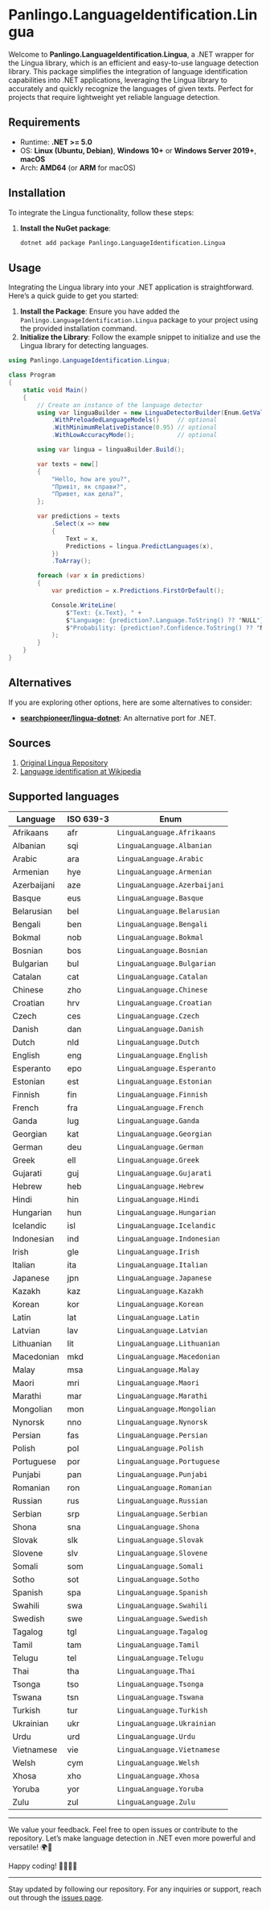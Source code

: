 ﻿# Panlingo.LanguageIdentification.Lingua

Welcome to **Panlingo.LanguageIdentification.Lingua**, a .NET wrapper for the Lingua library, which is an efficient and easy-to-use language detection library. This package simplifies the integration of language identification capabilities into .NET applications, leveraging the Lingua library to accurately and quickly recognize the languages of given texts. Perfect for projects that require lightweight yet reliable language detection.

## Requirements

- Runtime: **.NET >= 5.0**
- OS: **Linux (Ubuntu, Debian)**, **Windows 10+** or **Windows Server 2019+**, **macOS**
- Arch: **AMD64** (or **ARM** for macOS)

## Installation

To integrate the Lingua functionality, follow these steps:

1. **Install the NuGet package**:

   ```sh
   dotnet add package Panlingo.LanguageIdentification.Lingua
   ```

## Usage

Integrating the Lingua library into your .NET application is straightforward. Here’s a quick guide to get you started:

1. **Install the Package**: Ensure you have added the `Panlingo.LanguageIdentification.Lingua` package to your project using the provided installation command.
2. **Initialize the Library**: Follow the example snippet to initialize and use the Lingua library for detecting languages.

```csharp
using Panlingo.LanguageIdentification.Lingua;

class Program
{
    static void Main()
    {
        // Create an instance of the language detector
        using var linguaBuilder = new LinguaDetectorBuilder(Enum.GetValues<LinguaLanguage>())
            .WithPreloadedLanguageModels()     // optional
            .WithMinimumRelativeDistance(0.95) // optional
            .WithLowAccuracyMode();            // optional

        using var lingua = linguaBuilder.Build();

        var texts = new[]
        {
            "Hello, how are you?",
            "Привіт, як справи?",
            "Привет, как дела?",
        };

        var predictions = texts
            .Select(x => new
            {
                Text = x,
                Predictions = lingua.PredictLanguages(x),
            })
            .ToArray();

        foreach (var x in predictions)
        {
            var prediction = x.Predictions.FirstOrDefault();

            Console.WriteLine(
                $"Text: {x.Text}, " +
                $"Language: {prediction?.Language.ToString() ?? "NULL"}, " +
                $"Probability: {prediction?.Confidence.ToString() ?? "NULL"}"
            );
        }
    }
}
```

## Alternatives

If you are exploring other options, here are some alternatives to consider:

- **[searchpioneer/lingua-dotnet](https://github.com/searchpioneer/lingua-dotnet)**: An alternative port for .NET.

## Sources

1. [Original Lingua Repository](https://github.com/pemistahl/lingua-rs)
2. [Language identification at Wikipedia](https://en.wikipedia.org/wiki/Language_identification)

## Supported languages

| Language    | ISO 639-3 | Enum        |
| ----------- | --------- | ----------- |
| Afrikaans     | afr | `LinguaLanguage.Afrikaans`   |
| Albanian      | sqi | `LinguaLanguage.Albanian`    |
| Arabic        | ara | `LinguaLanguage.Arabic`      |
| Armenian      | hye | `LinguaLanguage.Armenian`    |
| Azerbaijani   | aze | `LinguaLanguage.Azerbaijani` |
| Basque        | eus | `LinguaLanguage.Basque`      |
| Belarusian    | bel | `LinguaLanguage.Belarusian`  |
| Bengali       | ben | `LinguaLanguage.Bengali`     |
| Bokmal        | nob | `LinguaLanguage.Bokmal`      |
| Bosnian       | bos | `LinguaLanguage.Bosnian`     |
| Bulgarian     | bul | `LinguaLanguage.Bulgarian`   |
| Catalan       | cat | `LinguaLanguage.Catalan`     |
| Chinese       | zho | `LinguaLanguage.Chinese`     |
| Croatian      | hrv | `LinguaLanguage.Croatian`    |
| Czech         | ces | `LinguaLanguage.Czech`       |
| Danish        | dan | `LinguaLanguage.Danish`      |
| Dutch         | nld | `LinguaLanguage.Dutch`       |
| English       | eng | `LinguaLanguage.English`     |
| Esperanto     | epo | `LinguaLanguage.Esperanto`   |
| Estonian      | est | `LinguaLanguage.Estonian`    |
| Finnish       | fin | `LinguaLanguage.Finnish`     |
| French        | fra | `LinguaLanguage.French`      |
| Ganda         | lug | `LinguaLanguage.Ganda`       |
| Georgian      | kat | `LinguaLanguage.Georgian`    |
| German        | deu | `LinguaLanguage.German`      |
| Greek         | ell | `LinguaLanguage.Greek`       |
| Gujarati      | guj | `LinguaLanguage.Gujarati`    |
| Hebrew        | heb | `LinguaLanguage.Hebrew`      |
| Hindi         | hin | `LinguaLanguage.Hindi`       |
| Hungarian     | hun | `LinguaLanguage.Hungarian`   |
| Icelandic     | isl | `LinguaLanguage.Icelandic`   |
| Indonesian    | ind | `LinguaLanguage.Indonesian`  |
| Irish         | gle | `LinguaLanguage.Irish`       |
| Italian       | ita | `LinguaLanguage.Italian`     |
| Japanese      | jpn | `LinguaLanguage.Japanese`    |
| Kazakh        | kaz | `LinguaLanguage.Kazakh`      |
| Korean        | kor | `LinguaLanguage.Korean`      |
| Latin         | lat | `LinguaLanguage.Latin`       |
| Latvian       | lav | `LinguaLanguage.Latvian`     |
| Lithuanian    | lit | `LinguaLanguage.Lithuanian`  |
| Macedonian    | mkd | `LinguaLanguage.Macedonian`  |
| Malay         | msa | `LinguaLanguage.Malay`       |
| Maori         | mri | `LinguaLanguage.Maori`       |
| Marathi       | mar | `LinguaLanguage.Marathi`     |
| Mongolian     | mon | `LinguaLanguage.Mongolian`   |
| Nynorsk       | nno | `LinguaLanguage.Nynorsk`     |
| Persian       | fas | `LinguaLanguage.Persian`     |
| Polish        | pol | `LinguaLanguage.Polish`      |
| Portuguese    | por | `LinguaLanguage.Portuguese`  |
| Punjabi       | pan | `LinguaLanguage.Punjabi`     |
| Romanian      | ron | `LinguaLanguage.Romanian`    |
| Russian       | rus | `LinguaLanguage.Russian`     |
| Serbian       | srp | `LinguaLanguage.Serbian`     |
| Shona         | sna | `LinguaLanguage.Shona`       |
| Slovak        | slk | `LinguaLanguage.Slovak`      |
| Slovene       | slv | `LinguaLanguage.Slovene`     |
| Somali        | som | `LinguaLanguage.Somali`      |
| Sotho         | sot | `LinguaLanguage.Sotho`       |
| Spanish       | spa | `LinguaLanguage.Spanish`     |
| Swahili       | swa | `LinguaLanguage.Swahili`     |
| Swedish       | swe | `LinguaLanguage.Swedish`     |
| Tagalog       | tgl | `LinguaLanguage.Tagalog`     |
| Tamil         | tam | `LinguaLanguage.Tamil`       |
| Telugu        | tel | `LinguaLanguage.Telugu`      |
| Thai          | tha | `LinguaLanguage.Thai`        |
| Tsonga        | tso | `LinguaLanguage.Tsonga`      |
| Tswana        | tsn | `LinguaLanguage.Tswana`      |
| Turkish       | tur | `LinguaLanguage.Turkish`     |
| Ukrainian     | ukr | `LinguaLanguage.Ukrainian`   |
| Urdu          | urd | `LinguaLanguage.Urdu`        |
| Vietnamese    | vie | `LinguaLanguage.Vietnamese`  |
| Welsh         | cym | `LinguaLanguage.Welsh`       |
| Xhosa         | xho | `LinguaLanguage.Xhosa`       |
| Yoruba        | yor | `LinguaLanguage.Yoruba`      |
| Zulu          | zul | `LinguaLanguage.Zulu`        |

---

We value your feedback. Feel free to open issues or contribute to the repository. Let’s make language detection in .NET even more powerful and versatile! 🌍📝

Happy coding! 👩‍💻👨‍💻

---

Stay updated by following our repository. For any inquiries or support, reach out through the [issues page](https://github.com/gluschenko/panlingo/issues).